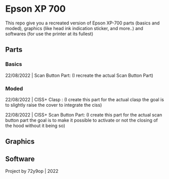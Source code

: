 # Epson XP 700
This repo give you a recreated version of Epson XP-700 parts (basics and moded), graphics (like head ink indication sticker, and more..) and softwares (for use the printer at its fullest)

## Parts

### Basics
22/08/2022 | Scan Button Part: 
(I recreate the actual Scan Button Part)

### Moded
22/08/2022 | CISS+ Clasp : 
(I create this part for the actual clasp the goal is to slightly raise the cover to integrate the ciss)

22/08/2022 | CISS+ Scan Button Part: 
(I create this part for the actual scan button part the goal is to make it possible to activate or not the closing of the hood without it being so)

## Graphics

## Software

Project by 72y9op | 2022
